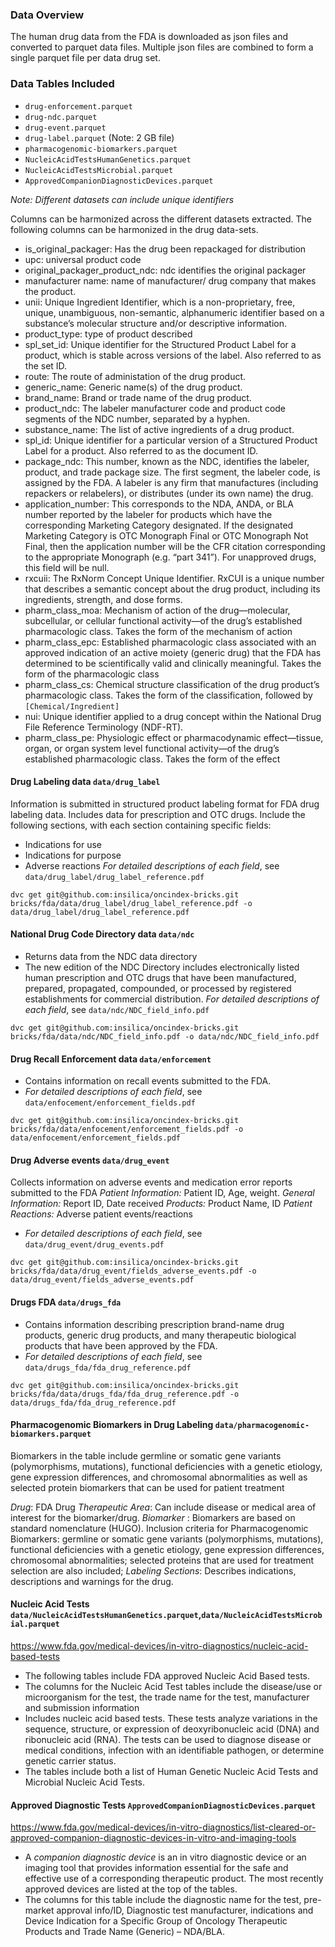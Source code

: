 ### Data Overview
The human drug data from the FDA is downloaded as json files and converted to parquet data files. Multiple json files are combined to form a single parquet file per data drug set. 
### Data Tables Included

 - ``drug-enforcement.parquet`` 
 -  ``drug-ndc.parquet``
 - ``drug-event.parquet``  
 - ``drug-label.parquet`` (Note: 2 GB file)
 - ``pharmacogenomic-biomarkers.parquet``
 - ``NucleicAcidTestsHumanGenetics.parquet``
 - ``NucleicAcidTestsMicrobial.parquet``
 - ``ApprovedCompanionDiagnosticDevices.parquet``
 

*Note: Different datasets can include unique identifiers*

 Columns can be harmonized across the different datasets extracted. The following columns can be harmonized in the drug data-sets. 
 - is_original_packager: Has the drug been repackaged for distribution
 - upc: universal product code
 - original_packager_product_ndc: ndc identifies the original packager
 - manufacturer name: name of manufacturer/ drug company that makes the product. 
 - unii: Unique Ingredient Identifier, which is a non-proprietary, free, unique, unambiguous, non-semantic, alphanumeric identifier based on a substance’s molecular structure and/or descriptive information.
 - product_type: type of product described
 - spl_set_id: Unique identifier for the Structured Product Label for a product, which is stable across versions of the label. Also referred to as the set ID.
 - route: The route of administation of the drug product.
 - generic_name: Generic name(s) of the drug product.
 - brand_name: Brand or trade name of the drug product.
 - product_ndc: The labeler manufacturer code and product code segments of the NDC number, separated by a hyphen.
 - substance_name: The list of active ingredients of a drug product.
 - spl_id: Unique identifier for a particular version of a Structured Product Label for a product. Also referred to as the document ID.
 - package_ndc: This number, known as the NDC, identifies the labeler, product, and trade package size. The first segment, the labeler code, is assigned by the FDA. A labeler is any firm that manufactures (including repackers or relabelers), or distributes (under its own name) the drug.
 - application_number: This corresponds to the NDA, ANDA, or BLA number reported by the labeler for products which have the corresponding Marketing Category designated. If the designated Marketing Category is OTC Monograph Final or OTC Monograph Not Final, then the application number will be the CFR citation corresponding to the appropriate Monograph (e.g. “part 341”). For unapproved drugs, this field will be null.
 - rxcuii: The RxNorm Concept Unique Identifier. RxCUI is a unique number that describes a semantic concept about the drug product, including its ingredients, strength, and dose forms.
 - pharm_class_moa: Mechanism of action of the drug—molecular, subcellular, or cellular functional activity—of the drug’s established pharmacologic class. Takes the form of the mechanism of action
 - pharm_class_epc: Established pharmacologic class associated with an approved indication of an active moiety (generic drug) that the FDA has determined to be scientifically valid and clinically meaningful. Takes the form of the pharmacologic class
 - pharm_class_cs: Chemical structure classification of the drug product’s pharmacologic class. Takes the form of the classification, followed by `[Chemical/Ingredient]`
 - nui: Unique identifier applied to a drug concept within the National Drug File Reference Terminology (NDF-RT).
 - pharm_class_pe: Physiologic effect or pharmacodynamic effect—tissue, organ, or organ system level functional activity—of the drug’s established pharmacologic class. Takes the form of the effect

#### Drug Labeling data ``data/drug_label``
Information is submitted in structured product labeling format for FDA drug labeling data. Includes data for prescription and OTC drugs. 
Include the following sections, with each section containing specific fields:
 - Indications for use
 - Indications for purpose
 - Adverse reactions
 *For detailed descriptions of each field*, see ``data/drug_label/drug_label_reference.pdf``
```
dvc get git@github.com:insilica/oncindex-bricks.git bricks/fda/data/drug_label/drug_label_reference.pdf -o data/drug_label/drug_label_reference.pdf
```
#### National Drug Code Directory data ``data/ndc``
 - Returns data from the NDC data directory
 - The new edition of the NDC Directory includes electronically listed human prescription and OTC drugs that have been manufactured, prepared, propagated, compounded, or processed by registered establishments for commercial distribution.
 *For detailed descriptions of each field*, see ``data/ndc/NDC_field_info.pdf``
 ```
dvc get git@github.com:insilica/oncindex-bricks.git bricks/fda/data/ndc/NDC_field_info.pdf -o data/ndc/NDC_field_info.pdf
```
#### Drug Recall Enforcement data ``data/enforcement``
 - Contains information on recall events submitted to the FDA. 
 - *For detailed descriptions of each field*, see ``data/enfocement/enforcement_fields.pdf``
 ```
dvc get git@github.com:insilica/oncindex-bricks.git bricks/fda/data/enfocement/enforcement_fields.pdf -o data/enfocement/enforcement_fields.pdf
```

#### Drug Adverse events ``data/drug_event``
Collects information on adverse events and medication error reports submitted to the FDA
*Patient Information:* Patient ID, Age, weight.
*General Information:* Report ID, Date received
*Products:* Product Name, ID
*Patient Reactions:* Adverse patient events/reactions
 - *For detailed descriptions of each field*, see ``data/drug_event/drug_events.pdf``
 ```
dvc get git@github.com:insilica/oncindex-bricks.git bricks/fda/data/drug_event/fields_adverse_events.pdf -o data/drug_event/fields_adverse_events.pdf
```

#### Drugs FDA ``data/drugs_fda``

 - Contains information describing prescription brand-name drug products, generic drug products, and many therapeutic biological products that have been approved by the FDA. 
 - *For detailed descriptions of each field*, see ``data/drugs_fda/fda_drug_reference.pdf``

```
dvc get git@github.com:insilica/oncindex-bricks.git bricks/fda/data/drugs_fda/fda_drug_reference.pdf -o data/drugs_fda/fda_drug_reference.pdf
```

#### Pharmacogenomic Biomarkers in Drug Labeling ``data/pharmacogenomic-biomarkers.parquet``
Biomarkers in the table include germline or somatic gene variants (polymorphisms, mutations), functional deficiencies with a genetic etiology, gene expression differences, and chromosomal abnormalities as well as selected protein biomarkers that can be used for patient treatment

*Drug*: FDA Drug
*Therapeutic Area*: Can include disease or medical area of interest for the biomarker/drug. 
*Biomarker* : Biomarkers are based on standard nomenclature (HUGO). Inclusion criteria for Pharmacogenomic Biomarkers: germline or somatic gene variants (polymorphisms, mutations), functional deficiencies with a genetic etiology, gene expression differences, chromosomal abnormalities; selected proteins that are used for treatment selection are also included;
*Labeling Sections*: Describes indications, descriptions and warnings for the drug. 

#### Nucleic Acid Tests ``data/NucleicAcidTestsHumanGenetics.parquet``,``data/NucleicAcidTestsMicrobial.parquet``
https://www.fda.gov/medical-devices/in-vitro-diagnostics/nucleic-acid-based-tests

 - The following tables include FDA approved Nucleic Acid Based tests. 
 - The columns for the Nucleic Acid Test tables include the disease/use or microorganism for the test, the trade name for the test, manufacturer and submission information
 - Includes nucleic acid based tests. These tests analyze variations in the sequence, structure, or expression of deoxyribonucleic acid (DNA) and ribonucleic acid (RNA). The tests can be used to diagnose disease or medical conditions, infection with an identifiable pathogen, or determine genetic carrier status.
 - The tables include both a list of Human Genetic Nucleic Acid Tests and Microbial Nucleic Acid Tests. 


#### Approved Diagnostic Tests ``ApprovedCompanionDiagnosticDevices.parquet``
https://www.fda.gov/medical-devices/in-vitro-diagnostics/list-cleared-or-approved-companion-diagnostic-devices-in-vitro-and-imaging-tools

 - A *companion diagnostic device* is an in vitro diagnostic device or an imaging tool that provides information essential for the safe  and effective use of a corresponding therapeutic product. The most recently approved devices are listed at the top of the tables. 
 - The columns for this table include the diagnostic name for the test, pre-market approval info/ID, Diagnostic test manufacturer, indications and Device Indication for a Specific Group of Oncology Therapeutic Products and Trade Name (Generic) – NDA/BLA. 
